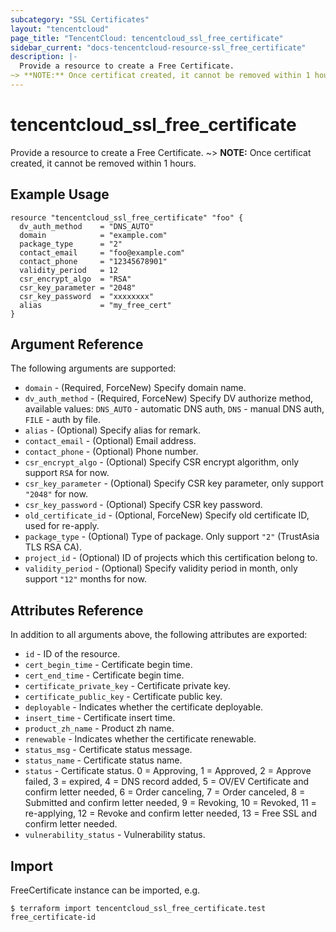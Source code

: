 ```yaml
---
subcategory: "SSL Certificates"
layout: "tencentcloud"
page_title: "TencentCloud: tencentcloud_ssl_free_certificate"
sidebar_current: "docs-tencentcloud-resource-ssl_free_certificate"
description: |-
  Provide a resource to create a Free Certificate.
~> **NOTE:** Once certificat created, it cannot be removed within 1 hours.
---
```


# tencentcloud_ssl_free_certificate

Provide a resource to create a Free Certificate.
~> **NOTE:** Once certificat created, it cannot be removed within 1 hours.

## Example Usage

```hcl
resource "tencentcloud_ssl_free_certificate" "foo" {
  dv_auth_method    = "DNS_AUTO"
  domain            = "example.com"
  package_type      = "2"
  contact_email     = "foo@example.com"
  contact_phone     = "12345678901"
  validity_period   = 12
  csr_encrypt_algo  = "RSA"
  csr_key_parameter = "2048"
  csr_key_password  = "xxxxxxxx"
  alias             = "my_free_cert"
}
```

## Argument Reference

The following arguments are supported:

* `domain` - (Required, ForceNew) Specify domain name.
* `dv_auth_method` - (Required, ForceNew) Specify DV authorize method, available values: `DNS_AUTO` - automatic DNS auth, `DNS` - manual DNS auth, `FILE` - auth by file.
* `alias` - (Optional) Specify alias for remark.
* `contact_email` - (Optional) Email address.
* `contact_phone` - (Optional) Phone number.
* `csr_encrypt_algo` - (Optional) Specify CSR encrypt algorithm, only support `RSA` for now.
* `csr_key_parameter` - (Optional) Specify CSR key parameter, only support `"2048"` for now.
* `csr_key_password` - (Optional) Specify CSR key password.
* `old_certificate_id` - (Optional, ForceNew) Specify old certificate ID, used for re-apply.
* `package_type` - (Optional) Type of package. Only support `"2"` (TrustAsia TLS RSA CA).
* `project_id` - (Optional) ID of projects which this certification belong to.
* `validity_period` - (Optional) Specify validity period in month, only support `"12"` months for now.

## Attributes Reference

In addition to all arguments above, the following attributes are exported:

* `id` - ID of the resource.
* `cert_begin_time` - Certificate begin time.
* `cert_end_time` - Certificate begin time.
* `certificate_private_key` - Certificate private key.
* `certificate_public_key` - Certificate public key.
* `deployable` - Indicates whether the certificate deployable.
* `insert_time` - Certificate insert time.
* `product_zh_name` - Product zh name.
* `renewable` - Indicates whether the certificate renewable.
* `status_msg` - Certificate status message.
* `status_name` - Certificate status name.
* `status` - Certificate status. 0 = Approving, 1 = Approved, 2 = Approve failed, 3 = expired, 4 = DNS record added, 5 = OV/EV Certificate and confirm letter needed, 6 = Order canceling, 7 = Order canceled, 8 = Submitted and confirm letter needed, 9 = Revoking, 10 = Revoked, 11 = re-applying, 12 = Revoke and confirm letter needed, 13 = Free SSL and confirm letter needed.
* `vulnerability_status` - Vulnerability status.


## Import

FreeCertificate instance can be imported, e.g.
```
$ terraform import tencentcloud_ssl_free_certificate.test free_certificate-id
```

